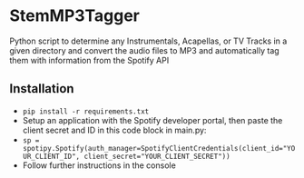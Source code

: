 # StemMP3Tagger
Python script to determine any Instrumentals, Acapellas, or TV Tracks in a given directory and convert the audio files to MP3 and automatically tag them with information from the Spotify API

## Installation
- ```pip install -r requirements.txt```
- Setup an application with the Spotify developer portal, then paste the client secret and ID in this code block in main.py:
- ```sp = spotipy.Spotify(auth_manager=SpotifyClientCredentials(client_id="YOUR_CLIENT_ID", client_secret="YOUR_CLIENT_SECRET"))```
- Follow further instructions in the console
